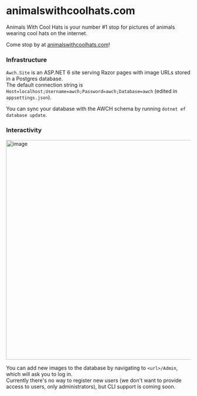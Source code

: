 # animalswithcoolhats.com

Animals With Cool Hats is your number #1 stop for pictures of animals wearing cool hats on the internet.
  
  
Come stop by at [animalswithcoolhats.com](https://animalswithcoolhats.com)!


### Infrastructure
`Awch.Site` is an ASP.NET 6 site serving Razor pages with image URLs stored in a Postgres database.  
The default connection string is `Host=localhost;Username=awch;Password=awch;Database=awch` (edited in `appsettings.json`).

You can sync your database with the AWCH schema by running `dotnet ef database update`.

### Interactivity
<img width="600" alt="image" src="https://user-images.githubusercontent.com/44521335/160269018-cf5b6c33-ca76-4ff7-b175-d5e885792900.png" />
  
You can add new images to the database by navigating to `<url>/Admin`, which will ask you to log in.    
Currently there's no way to register new users (we don't want to provide access to users, only administrators), but CLI support is coming soon.
